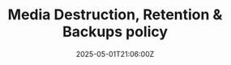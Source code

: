 ---
title: Media Destruction, Retention & Backups policy
linkTitle: 'Media Destruction, Retention & Backups policy '
date: '2025-05-01T21:06:00Z'
weight: 1
description: Establishes guidelines for secure destruction, retention, and backup
  of media, including a 3-2-1 backup strategy, roles for compliance, and regular reviews
  to protect sensitive information and ensure business continuity.
draft: false
ref: media-destruction-retention--backups-policy
---